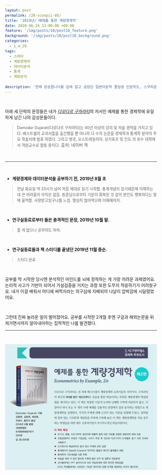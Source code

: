 ```yaml
---
layout: post
permalink: /28-scoopii-05/
title: '2019년/ 예제를 통한 계량경제학'
date: 2020-06-24 13:00:00 +09:00
feature: '/img/posts/10/post10_feature.png'
background: '/img/posts/10/post10_background.png'
categories:
  - i_m_28
tags:
  - 스테타
  - 계량경제학
  - 데이터분석
  - 통계
  - 계량분석

description: '한때 문송합니다를 입에 달고 살았던 일본어문학 졸업생 인문학도, 스쿠피운영자. 갑자기 통계&계량경제 배우고 stata로 데이터분석을 한다구?'
---
```


<br>

아래 세 단락의 문장들은 내가 [*다모다르 구자라티*](https://en.wikipedia.org/wiki/Damodar_N._Gujarati)의 저서인 예제를 통한 경제학에 유일하게 남긴 나의 감상문들이다. 

> <span style="font-size: 0.9em;">Damodar Gujarati(다모다르 구자라티)는 40년 이상의 강의 및 저술 경력을 가지고 있다. 베스트셀러 교과서들을 출간했을 뿐 아니라 다 수의 논문을 경제학과 통계학 분야의 주요 학술지에 발표 하였다. 그리고 영국, 오스트레일리아, 싱가포르 및 인도 의 유수 대학에서 객원교수로 활동 중이다.</span> <span class="ref_url">출처: 네이버 책</span>

<br>

---

<br>

* **계량경제와 데이터분석을 공부하기 전, 2019년 8월 초**

>  <span style="font-size: 0.9em;">전날 화요일 약 23시가 넘어 처음 제대로 읽기 시작함. 통계개념이 있기때문에 이해하는 데 큰 어려움이 아직은 없음. 동훈님으로부터 기운이 회복된 것 같아 본인도 행복하다는 말에 울컥함. 사랑받고있구나를 느낌. 열심히 씹어먹으며 이해해야지. </span>

<br>

* **연구실동료로부터 들은 충격적인 문장, 2019년 10월 말.** 

>  <span style="font-size: 0.9em;">할 게 없으니 공부라도 하자.</span>

<br>

* **연구실동료들과 책 스터디를 끝냈던 2019년 11월 중순.**

> <span style="font-size: 0.9em;">스터디 완료</span>

<br>

공부를 막 시작한 당시엔 분석적인 마인드를 뇌에 정착하는 게 가장 어려운 과제였어요. 논리적 사고가 기반이 되어서 가설검증을 거치는 과정 또한 도무지 적응하기가 어려웠구요. 내가 이걸 배워서 어디에 써먹지라는 의구심에 지배되어 나날이 압박감에 시달렸었어요.

<br>

그런데 진짜 놀라운 일이 벌어졌어요. 공부를 시작한 2개월 후엔 구글과 해외논문을 뒤져가면서까지 알아내야하는 집착적인 나를 발견했다. 

----

<br>

![book](/img/posts/10/book.png)

<br>

